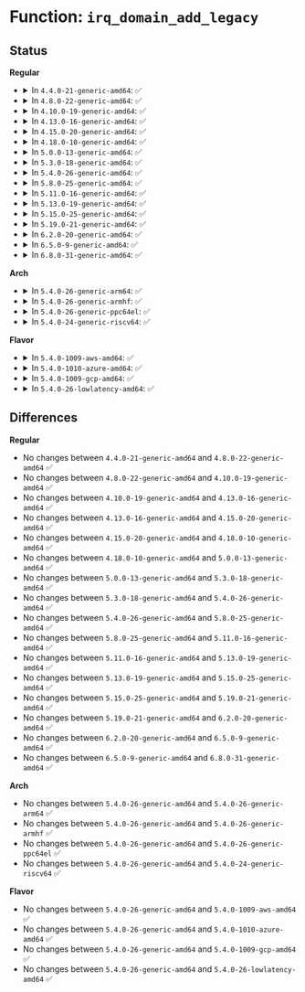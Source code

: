 # Function: <code>irq_domain_add_legacy</code>

## Status
<b>Regular</b>
<ul>
<li>
<details>
<summary>In <code>4.4.0-21-generic-amd64</code>: ✅</summary>

```c
struct irq_domain * irq_domain_add_legacy(struct device_node * of_node, unsigned int size, unsigned int first_irq, irq_hw_number_t first_hwirq, const struct irq_domain_ops * ops, void * host_data)
```

```json
{
  "name": "irq_domain_add_legacy",
  "collision_type": "Unique Global",
  "inline_type": "No",
  "funcs": [
    {
      "addr": 18446744071579765968,
      "name": "irq_domain_add_legacy",
      "external": true,
      "loc": "kernel/irq/irqdomain.c:229",
      "file": "kernel/irq/irqdomain.c",
      "inline": "seen, unknown",
      "caller_inline": [],
      "caller_func": [
        "drivers/base/regmap/regmap-irq.c:regmap_add_irq_chip",
        "drivers/mfd/88pm860x-core.c:device_8607_init",
        "drivers/mfd/wm831x-irq.c:wm831x_irq_init",
        "drivers/mfd/twl4030-irq.c:twl4030_init_irq",
        "drivers/mfd/max8925-core.c:max8925_device_init"
      ]
    }
  ],
  "symbols": [
    {
      "addr": 18446744071579765968,
      "name": "irq_domain_add_legacy",
      "section": ".text",
      "bind": "STB_GLOBAL",
      "size": 90
    }
  ]
}
```
</details>
</li>
<li>
<details>
<summary>In <code>4.8.0-22-generic-amd64</code>: ✅</summary>

```c
struct irq_domain * irq_domain_add_legacy(struct device_node * of_node, unsigned int size, unsigned int first_irq, irq_hw_number_t first_hwirq, const struct irq_domain_ops * ops, void * host_data)
```

```json
{
  "name": "irq_domain_add_legacy",
  "collision_type": "Unique Global",
  "inline_type": "No",
  "funcs": [
    {
      "addr": 18446744071579788704,
      "name": "irq_domain_add_legacy",
      "external": true,
      "loc": "kernel/irq/irqdomain.c:222",
      "file": "kernel/irq/irqdomain.c",
      "inline": "seen, unknown",
      "caller_inline": [],
      "caller_func": [
        "drivers/base/regmap/regmap-irq.c:regmap_add_irq_chip",
        "drivers/mfd/88pm860x-core.c:device_8607_init",
        "drivers/mfd/wm831x-irq.c:wm831x_irq_init",
        "drivers/mfd/twl4030-irq.c:twl4030_init_irq",
        "drivers/mfd/max8925-core.c:max8925_device_init"
      ]
    }
  ],
  "symbols": [
    {
      "addr": 18446744071579788704,
      "name": "irq_domain_add_legacy",
      "section": ".text",
      "bind": "STB_GLOBAL",
      "size": 90
    }
  ]
}
```
</details>
</li>
<li>
<details>
<summary>In <code>4.10.0-19-generic-amd64</code>: ✅</summary>

```c
struct irq_domain * irq_domain_add_legacy(struct device_node * of_node, unsigned int size, unsigned int first_irq, irq_hw_number_t first_hwirq, const struct irq_domain_ops * ops, void * host_data)
```

```json
{
  "name": "irq_domain_add_legacy",
  "collision_type": "Unique Global",
  "inline_type": "No",
  "funcs": [
    {
      "addr": 18446744071579815824,
      "name": "irq_domain_add_legacy",
      "external": true,
      "loc": "kernel/irq/irqdomain.c:220",
      "file": "kernel/irq/irqdomain.c",
      "inline": "seen, unknown",
      "caller_inline": [],
      "caller_func": [
        "drivers/base/regmap/regmap-irq.c:regmap_add_irq_chip",
        "drivers/mfd/88pm860x-core.c:device_8607_init",
        "drivers/mfd/wm831x-irq.c:wm831x_irq_init",
        "drivers/mfd/twl4030-irq.c:twl4030_init_irq",
        "drivers/mfd/max8925-core.c:max8925_device_init"
      ]
    }
  ],
  "symbols": [
    {
      "addr": 18446744071579815824,
      "name": "irq_domain_add_legacy",
      "section": ".text",
      "bind": "STB_GLOBAL",
      "size": 90
    }
  ]
}
```
</details>
</li>
<li>
<details>
<summary>In <code>4.13.0-16-generic-amd64</code>: ✅</summary>

```c
struct irq_domain * irq_domain_add_legacy(struct device_node * of_node, unsigned int size, unsigned int first_irq, irq_hw_number_t first_hwirq, const struct irq_domain_ops * ops, void * host_data)
```

```json
{
  "name": "irq_domain_add_legacy",
  "collision_type": "Unique Global",
  "inline_type": "No",
  "funcs": [
    {
      "addr": 18446744071579814192,
      "name": "irq_domain_add_legacy",
      "external": true,
      "loc": "kernel/irq/irqdomain.c:356",
      "file": "kernel/irq/irqdomain.c",
      "inline": "seen, unknown",
      "caller_inline": [],
      "caller_func": [
        "drivers/base/regmap/regmap-irq.c:regmap_add_irq_chip",
        "drivers/mfd/88pm860x-core.c:device_8607_init",
        "drivers/mfd/wm831x-irq.c:wm831x_irq_init",
        "drivers/mfd/twl4030-irq.c:twl4030_init_irq",
        "drivers/mfd/max8925-core.c:max8925_device_init"
      ]
    }
  ],
  "symbols": [
    {
      "addr": 18446744071579814192,
      "name": "irq_domain_add_legacy",
      "section": ".text",
      "bind": "STB_GLOBAL",
      "size": 96
    }
  ]
}
```
</details>
</li>
<li>
<details>
<summary>In <code>4.15.0-20-generic-amd64</code>: ✅</summary>

```c
struct irq_domain * irq_domain_add_legacy(struct device_node * of_node, unsigned int size, unsigned int first_irq, irq_hw_number_t first_hwirq, const struct irq_domain_ops * ops, void * host_data)
```

```json
{
  "name": "irq_domain_add_legacy",
  "collision_type": "Unique Global",
  "inline_type": "No",
  "funcs": [
    {
      "addr": 18446744071579849120,
      "name": "irq_domain_add_legacy",
      "external": true,
      "loc": "kernel/irq/irqdomain.c:357",
      "file": "kernel/irq/irqdomain.c",
      "inline": "seen, unknown",
      "caller_inline": [],
      "caller_func": [
        "drivers/base/regmap/regmap-irq.c:regmap_add_irq_chip",
        "drivers/mfd/88pm860x-core.c:device_8607_init",
        "drivers/mfd/wm831x-irq.c:wm831x_irq_init",
        "drivers/mfd/twl4030-irq.c:twl4030_init_irq",
        "drivers/mfd/max8925-core.c:max8925_device_init"
      ]
    }
  ],
  "symbols": [
    {
      "addr": 18446744071579849120,
      "name": "irq_domain_add_legacy",
      "section": ".text",
      "bind": "STB_GLOBAL",
      "size": 96
    }
  ]
}
```
</details>
</li>
<li>
<details>
<summary>In <code>4.18.0-10-generic-amd64</code>: ✅</summary>

```c
struct irq_domain * irq_domain_add_legacy(struct device_node * of_node, unsigned int size, unsigned int first_irq, irq_hw_number_t first_hwirq, const struct irq_domain_ops * ops, void * host_data)
```

```json
{
  "name": "irq_domain_add_legacy",
  "collision_type": "Unique Global",
  "inline_type": "No",
  "funcs": [
    {
      "addr": 18446744071579882864,
      "name": "irq_domain_add_legacy",
      "external": true,
      "loc": "kernel/irq/irqdomain.c:359",
      "file": "kernel/irq/irqdomain.c",
      "inline": "seen, unknown",
      "caller_inline": [],
      "caller_func": [
        "drivers/base/regmap/regmap-irq.c:regmap_add_irq_chip",
        "drivers/mfd/88pm860x-core.c:device_8607_init",
        "drivers/mfd/wm831x-irq.c:wm831x_irq_init",
        "drivers/mfd/twl4030-irq.c:twl4030_init_irq",
        "drivers/mfd/max8925-core.c:max8925_device_init"
      ]
    }
  ],
  "symbols": [
    {
      "addr": 18446744071579882864,
      "name": "irq_domain_add_legacy",
      "section": ".text",
      "bind": "STB_GLOBAL",
      "size": 90
    }
  ]
}
```
</details>
</li>
<li>
<details>
<summary>In <code>5.0.0-13-generic-amd64</code>: ✅</summary>

```c
struct irq_domain * irq_domain_add_legacy(struct device_node * of_node, unsigned int size, unsigned int first_irq, irq_hw_number_t first_hwirq, const struct irq_domain_ops * ops, void * host_data)
```

```json
{
  "name": "irq_domain_add_legacy",
  "collision_type": "Unique Global",
  "inline_type": "No",
  "funcs": [
    {
      "addr": 18446744071579930640,
      "name": "irq_domain_add_legacy",
      "external": true,
      "loc": "kernel/irq/irqdomain.c:359",
      "file": "kernel/irq/irqdomain.c",
      "inline": "seen, unknown",
      "caller_inline": [],
      "caller_func": [
        "drivers/base/regmap/regmap-irq.c:regmap_add_irq_chip",
        "drivers/mfd/88pm860x-core.c:device_8607_init",
        "drivers/mfd/wm831x-irq.c:wm831x_irq_init",
        "drivers/mfd/twl4030-irq.c:twl4030_init_irq",
        "drivers/mfd/max8925-core.c:max8925_device_init"
      ]
    }
  ],
  "symbols": [
    {
      "addr": 18446744071579930640,
      "name": "irq_domain_add_legacy",
      "section": ".text",
      "bind": "STB_GLOBAL",
      "size": 87
    }
  ]
}
```
</details>
</li>
<li>
<details>
<summary>In <code>5.3.0-18-generic-amd64</code>: ✅</summary>

```c
struct irq_domain * irq_domain_add_legacy(struct device_node * of_node, unsigned int size, unsigned int first_irq, irq_hw_number_t first_hwirq, const struct irq_domain_ops * ops, void * host_data)
```

```json
{
  "name": "irq_domain_add_legacy",
  "collision_type": "Unique Global",
  "inline_type": "No",
  "funcs": [
    {
      "addr": 18446744071579969008,
      "name": "irq_domain_add_legacy",
      "external": true,
      "loc": "kernel/irq/irqdomain.c:359",
      "file": "kernel/irq/irqdomain.c",
      "inline": "seen, unknown",
      "caller_inline": [],
      "caller_func": [
        "drivers/base/regmap/regmap-irq.c:regmap_add_irq_chip",
        "drivers/mfd/88pm860x-core.c:device_8607_init",
        "drivers/mfd/wm831x-irq.c:wm831x_irq_init",
        "drivers/mfd/twl4030-irq.c:twl4030_init_irq",
        "drivers/mfd/max8925-core.c:max8925_device_init"
      ]
    }
  ],
  "symbols": [
    {
      "addr": 18446744071579969008,
      "name": "irq_domain_add_legacy",
      "section": ".text",
      "bind": "STB_GLOBAL",
      "size": 89
    }
  ]
}
```
</details>
</li>
<li>
<details>
<summary>In <code>5.4.0-26-generic-amd64</code>: ✅</summary>

```c
struct irq_domain * irq_domain_add_legacy(struct device_node * of_node, unsigned int size, unsigned int first_irq, irq_hw_number_t first_hwirq, const struct irq_domain_ops * ops, void * host_data)
```

```json
{
  "name": "irq_domain_add_legacy",
  "collision_type": "Unique Global",
  "inline_type": "No",
  "funcs": [
    {
      "addr": 18446744071580018816,
      "name": "irq_domain_add_legacy",
      "external": true,
      "loc": "kernel/irq/irqdomain.c:361",
      "file": "kernel/irq/irqdomain.c",
      "inline": "seen, unknown",
      "caller_inline": [],
      "caller_func": [
        "drivers/base/regmap/regmap-irq.c:regmap_add_irq_chip",
        "drivers/mfd/88pm860x-core.c:device_8607_init",
        "drivers/mfd/wm831x-irq.c:wm831x_irq_init",
        "drivers/mfd/twl4030-irq.c:twl4030_init_irq",
        "drivers/mfd/max8925-core.c:max8925_device_init"
      ]
    }
  ],
  "symbols": [
    {
      "addr": 18446744071580018816,
      "name": "irq_domain_add_legacy",
      "section": ".text",
      "bind": "STB_GLOBAL",
      "size": 89
    }
  ]
}
```
</details>
</li>
<li>
<details>
<summary>In <code>5.8.0-25-generic-amd64</code>: ✅</summary>

```c
struct irq_domain * irq_domain_add_legacy(struct device_node * of_node, unsigned int size, unsigned int first_irq, irq_hw_number_t first_hwirq, const struct irq_domain_ops * ops, void * host_data)
```

```json
{
  "name": "irq_domain_add_legacy",
  "collision_type": "Unique Global",
  "inline_type": "No",
  "funcs": [
    {
      "addr": 18446744071580067120,
      "name": "irq_domain_add_legacy",
      "external": true,
      "loc": "kernel/irq/irqdomain.c:346",
      "file": "kernel/irq/irqdomain.c",
      "inline": "seen, unknown",
      "caller_inline": [],
      "caller_func": [
        "drivers/base/regmap/regmap-irq.c:regmap_add_irq_chip_np",
        "drivers/mfd/88pm860x-core.c:device_irq_init",
        "drivers/mfd/wm831x-irq.c:wm831x_irq_init",
        "drivers/mfd/twl4030-irq.c:twl4030_init_irq"
      ]
    }
  ],
  "symbols": [
    {
      "addr": 18446744071580067120,
      "name": "irq_domain_add_legacy",
      "section": ".text",
      "bind": "STB_GLOBAL",
      "size": 89
    }
  ]
}
```
</details>
</li>
<li>
<details>
<summary>In <code>5.11.0-16-generic-amd64</code>: ✅</summary>

```c
struct irq_domain * irq_domain_add_legacy(struct device_node * of_node, unsigned int size, unsigned int first_irq, irq_hw_number_t first_hwirq, const struct irq_domain_ops * ops, void * host_data)
```

```json
{
  "name": "irq_domain_add_legacy",
  "collision_type": "Unique Global",
  "inline_type": "No",
  "funcs": [
    {
      "addr": 18446744071580049792,
      "name": "irq_domain_add_legacy",
      "external": true,
      "loc": "kernel/irq/irqdomain.c:356",
      "file": "kernel/irq/irqdomain.c",
      "inline": "seen, unknown",
      "caller_inline": [],
      "caller_func": [
        "drivers/mfd/88pm860x-core.c:device_irq_init",
        "drivers/mfd/wm831x-irq.c:wm831x_irq_init",
        "drivers/mfd/twl4030-irq.c:twl4030_init_irq"
      ]
    }
  ],
  "symbols": [
    {
      "addr": 18446744071580049792,
      "name": "irq_domain_add_legacy",
      "section": ".text",
      "bind": "STB_GLOBAL",
      "size": 89
    }
  ]
}
```
</details>
</li>
<li>
<details>
<summary>In <code>5.13.0-19-generic-amd64</code>: ✅</summary>

```c
struct irq_domain * irq_domain_add_legacy(struct device_node * of_node, unsigned int size, unsigned int first_irq, irq_hw_number_t first_hwirq, const struct irq_domain_ops * ops, void * host_data)
```

```json
{
  "name": "irq_domain_add_legacy",
  "collision_type": "Unique Global",
  "inline_type": "No",
  "funcs": [
    {
      "addr": 18446744071580049936,
      "name": "irq_domain_add_legacy",
      "external": true,
      "loc": "kernel/irq/irqdomain.c:358",
      "file": "kernel/irq/irqdomain.c",
      "inline": "seen, unknown",
      "caller_inline": [],
      "caller_func": [
        "drivers/mfd/88pm860x-core.c:device_irq_init",
        "drivers/mfd/wm831x-irq.c:wm831x_irq_init",
        "drivers/mfd/twl4030-irq.c:twl4030_init_irq"
      ]
    }
  ],
  "symbols": [
    {
      "addr": 18446744071580049936,
      "name": "irq_domain_add_legacy",
      "section": ".text",
      "bind": "STB_GLOBAL",
      "size": 89
    }
  ]
}
```
</details>
</li>
<li>
<details>
<summary>In <code>5.15.0-25-generic-amd64</code>: ✅</summary>

```c
struct irq_domain * irq_domain_add_legacy(struct device_node * of_node, unsigned int size, unsigned int first_irq, irq_hw_number_t first_hwirq, const struct irq_domain_ops * ops, void * host_data)
```

```json
{
  "name": "irq_domain_add_legacy",
  "collision_type": "Unique Global",
  "inline_type": "No",
  "funcs": [
    {
      "addr": 18446744071580183232,
      "name": "irq_domain_add_legacy",
      "external": true,
      "loc": "kernel/irq/irqdomain.c:368",
      "file": "kernel/irq/irqdomain.c",
      "inline": "seen, unknown",
      "caller_inline": [],
      "caller_func": [
        "drivers/mfd/88pm860x-core.c:device_irq_init",
        "drivers/mfd/wm831x-irq.c:wm831x_irq_init",
        "drivers/mfd/twl4030-irq.c:twl4030_init_irq"
      ]
    }
  ],
  "symbols": [
    {
      "addr": 18446744071580183232,
      "name": "irq_domain_add_legacy",
      "section": ".text",
      "bind": "STB_GLOBAL",
      "size": 89
    }
  ]
}
```
</details>
</li>
<li>
<details>
<summary>In <code>5.19.0-21-generic-amd64</code>: ✅</summary>

```c
struct irq_domain * irq_domain_add_legacy(struct device_node * of_node, unsigned int size, unsigned int first_irq, irq_hw_number_t first_hwirq, const struct irq_domain_ops * ops, void * host_data)
```

```json
{
  "name": "irq_domain_add_legacy",
  "collision_type": "Unique Global",
  "inline_type": "No",
  "funcs": [
    {
      "addr": 18446744071580331632,
      "name": "irq_domain_add_legacy",
      "external": true,
      "loc": "kernel/irq/irqdomain.c:368",
      "file": "kernel/irq/irqdomain.c",
      "inline": "seen, unknown",
      "caller_inline": [],
      "caller_func": [
        "drivers/mfd/88pm860x-core.c:device_irq_init",
        "drivers/mfd/wm831x-irq.c:wm831x_irq_init",
        "drivers/mfd/twl4030-irq.c:twl4030_init_irq"
      ]
    }
  ],
  "symbols": [
    {
      "addr": 18446744071580331632,
      "name": "irq_domain_add_legacy",
      "section": ".text",
      "bind": "STB_GLOBAL",
      "size": 105
    }
  ]
}
```
</details>
</li>
<li>
<details>
<summary>In <code>6.2.0-20-generic-amd64</code>: ✅</summary>

```c
struct irq_domain * irq_domain_add_legacy(struct device_node * of_node, unsigned int size, unsigned int first_irq, irq_hw_number_t first_hwirq, const struct irq_domain_ops * ops, void * host_data)
```

```json
{
  "name": "irq_domain_add_legacy",
  "collision_type": "Unique Global",
  "inline_type": "No",
  "funcs": [
    {
      "addr": 18446744071580548544,
      "name": "irq_domain_add_legacy",
      "external": true,
      "loc": "kernel/irq/irqdomain.c:392",
      "file": "kernel/irq/irqdomain.c",
      "inline": "seen, unknown",
      "caller_inline": [],
      "caller_func": [
        "drivers/mfd/88pm860x-core.c:device_irq_init",
        "drivers/mfd/wm831x-irq.c:wm831x_irq_init",
        "drivers/mfd/twl4030-irq.c:twl4030_init_irq"
      ]
    }
  ],
  "symbols": [
    {
      "addr": 18446744071580548544,
      "name": "irq_domain_add_legacy",
      "section": ".text",
      "bind": "STB_GLOBAL",
      "size": 113
    }
  ]
}
```
</details>
</li>
<li>
<details>
<summary>In <code>6.5.0-9-generic-amd64</code>: ✅</summary>

```c
struct irq_domain * irq_domain_add_legacy(struct device_node * of_node, unsigned int size, unsigned int first_irq, irq_hw_number_t first_hwirq, const struct irq_domain_ops * ops, void * host_data)
```

```json
{
  "name": "irq_domain_add_legacy",
  "collision_type": "Unique Global",
  "inline_type": "No",
  "funcs": [
    {
      "addr": 18446744071580621520,
      "name": "irq_domain_add_legacy",
      "external": true,
      "loc": "kernel/irq/irqdomain.c:399",
      "file": "kernel/irq/irqdomain.c",
      "inline": "seen, unknown",
      "caller_inline": [],
      "caller_func": [
        "drivers/mfd/88pm860x-core.c:device_irq_init",
        "drivers/mfd/wm831x-irq.c:wm831x_irq_init",
        "drivers/mfd/twl4030-irq.c:twl4030_init_irq"
      ]
    }
  ],
  "symbols": [
    {
      "addr": 18446744071580621520,
      "name": "irq_domain_add_legacy",
      "section": ".text",
      "bind": "STB_GLOBAL",
      "size": 113
    }
  ]
}
```
</details>
</li>
<li>
<details>
<summary>In <code>6.8.0-31-generic-amd64</code>: ✅</summary>

```c
struct irq_domain * irq_domain_add_legacy(struct device_node * of_node, unsigned int size, unsigned int first_irq, irq_hw_number_t first_hwirq, const struct irq_domain_ops * ops, void * host_data)
```

```json
{
  "name": "irq_domain_add_legacy",
  "collision_type": "Unique Global",
  "inline_type": "No",
  "funcs": [
    {
      "addr": 18446744071580686464,
      "name": "irq_domain_add_legacy",
      "external": true,
      "loc": "kernel/irq/irqdomain.c:399",
      "file": "kernel/irq/irqdomain.c",
      "inline": "seen, unknown",
      "caller_inline": [],
      "caller_func": [
        "drivers/mfd/88pm860x-core.c:device_irq_init",
        "drivers/mfd/wm831x-irq.c:wm831x_irq_init",
        "drivers/mfd/twl4030-irq.c:twl4030_init_irq"
      ]
    }
  ],
  "symbols": [
    {
      "addr": 18446744071580686464,
      "name": "irq_domain_add_legacy",
      "section": ".text",
      "bind": "STB_GLOBAL",
      "size": 113
    }
  ]
}
```
</details>
</li>
</ul>
<b>Arch</b>
<ul>
<li>
<details>
<summary>In <code>5.4.0-26-generic-arm64</code>: ✅</summary>

```c
struct irq_domain * irq_domain_add_legacy(struct device_node * of_node, unsigned int size, unsigned int first_irq, irq_hw_number_t first_hwirq, const struct irq_domain_ops * ops, void * host_data)
```

```json
{
  "name": "irq_domain_add_legacy",
  "collision_type": "Unique Global",
  "inline_type": "No",
  "funcs": [
    {
      "addr": 18446603336491221416,
      "name": "irq_domain_add_legacy",
      "external": true,
      "loc": "kernel/irq/irqdomain.c:361",
      "file": "kernel/irq/irqdomain.c",
      "inline": "seen, unknown",
      "caller_inline": [],
      "caller_func": [
        "drivers/irqchip/irq-gic.c:gic_init_bases",
        "drivers/gpio/gpio-davinci.c:davinci_gpio_irq_setup",
        "drivers/gpio/gpio-mxc.c:mxc_gpio_probe",
        "drivers/base/regmap/regmap-irq.c:regmap_add_irq_chip",
        "drivers/mfd/88pm860x-core.c:device_8607_init",
        "drivers/mfd/wm831x-irq.c:wm831x_irq_init",
        "drivers/mfd/twl4030-irq.c:twl4030_init_irq",
        "drivers/mfd/max8925-core.c:max8925_device_init"
      ]
    }
  ],
  "symbols": [
    {
      "addr": 18446603336491221416,
      "name": "irq_domain_add_legacy",
      "section": ".text",
      "bind": "STB_GLOBAL",
      "size": 136
    }
  ]
}
```
</details>
</li>
<li>
<details>
<summary>In <code>5.4.0-26-generic-armhf</code>: ✅</summary>

```c
struct irq_domain * irq_domain_add_legacy(struct device_node * of_node, unsigned int size, unsigned int first_irq, irq_hw_number_t first_hwirq, const struct irq_domain_ops * ops, void * host_data)
```

```json
{
  "name": "irq_domain_add_legacy",
  "collision_type": "Unique Global",
  "inline_type": "No",
  "funcs": [
    {
      "addr": 3225236228,
      "name": "irq_domain_add_legacy",
      "external": true,
      "loc": "kernel/irq/irqdomain.c:361",
      "file": "kernel/irq/irqdomain.c",
      "inline": "seen, unknown",
      "caller_inline": [],
      "caller_func": [
        "arch/arm/mach-imx/tzic.c:tzic_init_dt",
        "drivers/irqchip/irq-hip04.c:hip04_of_init",
        "drivers/irqchip/irq-omap-intc.c:omap_init_irq_legacy",
        "drivers/irqchip/irq-gic.c:gic_init_bases",
        "drivers/gpio/gpio-mxc.c:mxc_gpio_probe",
        "drivers/gpio/gpio-twl4030.c:gpio_twl4030_probe",
        "drivers/base/regmap/regmap-irq.c:regmap_add_irq_chip",
        "drivers/mfd/88pm860x-core.c:device_8607_init",
        "drivers/mfd/wm831x-irq.c:wm831x_irq_init",
        "drivers/mfd/twl4030-irq.c:twl4030_init_irq",
        "drivers/mfd/max8925-core.c:max8925_device_init"
      ]
    }
  ],
  "symbols": [
    {
      "addr": 3225236228,
      "name": "irq_domain_add_legacy",
      "section": ".text",
      "bind": "STB_GLOBAL",
      "size": 112
    }
  ]
}
```
</details>
</li>
<li>
<details>
<summary>In <code>5.4.0-26-generic-ppc64el</code>: ✅</summary>

```c
struct irq_domain * irq_domain_add_legacy(struct device_node * of_node, unsigned int size, unsigned int first_irq, irq_hw_number_t first_hwirq, const struct irq_domain_ops * ops, void * host_data)
```

```json
{
  "name": "irq_domain_add_legacy",
  "collision_type": "Unique Global",
  "inline_type": "No",
  "funcs": [
    {
      "addr": 13835058055284123680,
      "name": "irq_domain_add_legacy",
      "external": true,
      "loc": "kernel/irq/irqdomain.c:361",
      "file": "kernel/irq/irqdomain.c",
      "inline": "seen, unknown",
      "caller_inline": [],
      "caller_func": [
        "arch/powerpc/sysdev/i8259.c:i8259_init",
        "drivers/base/regmap/regmap-irq.c:regmap_add_irq_chip",
        "drivers/mfd/88pm860x-core.c:device_8607_init",
        "drivers/mfd/wm831x-irq.c:wm831x_irq_init",
        "drivers/mfd/twl4030-irq.c:twl4030_init_irq",
        "drivers/mfd/max8925-core.c:max8925_device_init"
      ]
    }
  ],
  "symbols": [
    {
      "addr": 13835058055284123680,
      "name": "irq_domain_add_legacy",
      "section": ".text",
      "bind": "STB_GLOBAL",
      "size": 148
    }
  ]
}
```
</details>
</li>
<li>
<details>
<summary>In <code>5.4.0-24-generic-riscv64</code>: ✅</summary>

```c
struct irq_domain * irq_domain_add_legacy(struct device_node * of_node, unsigned int size, unsigned int first_irq, irq_hw_number_t first_hwirq, const struct irq_domain_ops * ops, void * host_data)
```

```json
{
  "name": "irq_domain_add_legacy",
  "collision_type": "Unique Global",
  "inline_type": "No",
  "funcs": [
    {
      "addr": 18446743936271757876,
      "name": "irq_domain_add_legacy",
      "external": true,
      "loc": "kernel/irq/irqdomain.c:361",
      "file": "kernel/irq/irqdomain.c",
      "inline": "seen, unknown",
      "caller_inline": [],
      "caller_func": [
        "drivers/base/regmap/regmap-irq.c:regmap_add_irq_chip",
        "drivers/mfd/88pm860x-core.c:device_8607_init",
        "drivers/mfd/wm831x-irq.c:wm831x_irq_init",
        "drivers/mfd/twl4030-irq.c:twl4030_init_irq",
        "drivers/mfd/max8925-core.c:max8925_device_init"
      ]
    }
  ],
  "symbols": [
    {
      "addr": 18446743936271757876,
      "name": "irq_domain_add_legacy",
      "section": ".text",
      "bind": "STB_GLOBAL",
      "size": 114
    }
  ]
}
```
</details>
</li>
</ul>
<b>Flavor</b>
<ul>
<li>
<details>
<summary>In <code>5.4.0-1009-aws-amd64</code>: ✅</summary>

```c
struct irq_domain * irq_domain_add_legacy(struct device_node * of_node, unsigned int size, unsigned int first_irq, irq_hw_number_t first_hwirq, const struct irq_domain_ops * ops, void * host_data)
```

```json
{
  "name": "irq_domain_add_legacy",
  "collision_type": "Unique Global",
  "inline_type": "No",
  "funcs": [
    {
      "addr": 18446744071579987552,
      "name": "irq_domain_add_legacy",
      "external": true,
      "loc": "kernel/irq/irqdomain.c:361",
      "file": "kernel/irq/irqdomain.c",
      "inline": "seen, unknown",
      "caller_inline": [],
      "caller_func": [
        "drivers/base/regmap/regmap-irq.c:regmap_add_irq_chip",
        "drivers/mfd/wm831x-irq.c:wm831x_irq_init"
      ]
    }
  ],
  "symbols": [
    {
      "addr": 18446744071579987552,
      "name": "irq_domain_add_legacy",
      "section": ".text",
      "bind": "STB_GLOBAL",
      "size": 89
    }
  ]
}
```
</details>
</li>
<li>
<details>
<summary>In <code>5.4.0-1010-azure-amd64</code>: ✅</summary>

```c
struct irq_domain * irq_domain_add_legacy(struct device_node * of_node, unsigned int size, unsigned int first_irq, irq_hw_number_t first_hwirq, const struct irq_domain_ops * ops, void * host_data)
```

```json
{
  "name": "irq_domain_add_legacy",
  "collision_type": "Unique Global",
  "inline_type": "No",
  "funcs": [
    {
      "addr": 18446744071579925328,
      "name": "irq_domain_add_legacy",
      "external": true,
      "loc": "kernel/irq/irqdomain.c:361",
      "file": "kernel/irq/irqdomain.c",
      "inline": "seen, unknown",
      "caller_inline": [],
      "caller_func": [
        "drivers/base/regmap/regmap-irq.c:regmap_add_irq_chip",
        "drivers/mfd/wm831x-irq.c:wm831x_irq_init"
      ]
    }
  ],
  "symbols": [
    {
      "addr": 18446744071579925328,
      "name": "irq_domain_add_legacy",
      "section": ".text",
      "bind": "STB_GLOBAL",
      "size": 89
    }
  ]
}
```
</details>
</li>
<li>
<details>
<summary>In <code>5.4.0-1009-gcp-amd64</code>: ✅</summary>

```c
struct irq_domain * irq_domain_add_legacy(struct device_node * of_node, unsigned int size, unsigned int first_irq, irq_hw_number_t first_hwirq, const struct irq_domain_ops * ops, void * host_data)
```

```json
{
  "name": "irq_domain_add_legacy",
  "collision_type": "Unique Global",
  "inline_type": "No",
  "funcs": [
    {
      "addr": 18446744071579979088,
      "name": "irq_domain_add_legacy",
      "external": true,
      "loc": "kernel/irq/irqdomain.c:361",
      "file": "kernel/irq/irqdomain.c",
      "inline": "seen, unknown",
      "caller_inline": [],
      "caller_func": [
        "drivers/base/regmap/regmap-irq.c:regmap_add_irq_chip",
        "drivers/mfd/88pm860x-core.c:device_8607_init",
        "drivers/mfd/wm831x-irq.c:wm831x_irq_init",
        "drivers/mfd/twl4030-irq.c:twl4030_init_irq",
        "drivers/mfd/max8925-core.c:max8925_device_init"
      ]
    }
  ],
  "symbols": [
    {
      "addr": 18446744071579979088,
      "name": "irq_domain_add_legacy",
      "section": ".text",
      "bind": "STB_GLOBAL",
      "size": 89
    }
  ]
}
```
</details>
</li>
<li>
<details>
<summary>In <code>5.4.0-26-lowlatency-amd64</code>: ✅</summary>

```c
struct irq_domain * irq_domain_add_legacy(struct device_node * of_node, unsigned int size, unsigned int first_irq, irq_hw_number_t first_hwirq, const struct irq_domain_ops * ops, void * host_data)
```

```json
{
  "name": "irq_domain_add_legacy",
  "collision_type": "Unique Global",
  "inline_type": "No",
  "funcs": [
    {
      "addr": 18446744071580025728,
      "name": "irq_domain_add_legacy",
      "external": true,
      "loc": "kernel/irq/irqdomain.c:361",
      "file": "kernel/irq/irqdomain.c",
      "inline": "seen, unknown",
      "caller_inline": [],
      "caller_func": [
        "drivers/base/regmap/regmap-irq.c:regmap_add_irq_chip",
        "drivers/mfd/88pm860x-core.c:device_8607_init",
        "drivers/mfd/wm831x-irq.c:wm831x_irq_init",
        "drivers/mfd/twl4030-irq.c:twl4030_init_irq",
        "drivers/mfd/max8925-core.c:max8925_device_init"
      ]
    }
  ],
  "symbols": [
    {
      "addr": 18446744071580025728,
      "name": "irq_domain_add_legacy",
      "section": ".text",
      "bind": "STB_GLOBAL",
      "size": 89
    }
  ]
}
```
</details>
</li>
</ul>

## Differences
<b>Regular</b>
<ul>
<li>
No changes between <code>4.4.0-21-generic-amd64</code> and <code>4.8.0-22-generic-amd64</code> ✅
</li>
<li>
No changes between <code>4.8.0-22-generic-amd64</code> and <code>4.10.0-19-generic-amd64</code> ✅
</li>
<li>
No changes between <code>4.10.0-19-generic-amd64</code> and <code>4.13.0-16-generic-amd64</code> ✅
</li>
<li>
No changes between <code>4.13.0-16-generic-amd64</code> and <code>4.15.0-20-generic-amd64</code> ✅
</li>
<li>
No changes between <code>4.15.0-20-generic-amd64</code> and <code>4.18.0-10-generic-amd64</code> ✅
</li>
<li>
No changes between <code>4.18.0-10-generic-amd64</code> and <code>5.0.0-13-generic-amd64</code> ✅
</li>
<li>
No changes between <code>5.0.0-13-generic-amd64</code> and <code>5.3.0-18-generic-amd64</code> ✅
</li>
<li>
No changes between <code>5.3.0-18-generic-amd64</code> and <code>5.4.0-26-generic-amd64</code> ✅
</li>
<li>
No changes between <code>5.4.0-26-generic-amd64</code> and <code>5.8.0-25-generic-amd64</code> ✅
</li>
<li>
No changes between <code>5.8.0-25-generic-amd64</code> and <code>5.11.0-16-generic-amd64</code> ✅
</li>
<li>
No changes between <code>5.11.0-16-generic-amd64</code> and <code>5.13.0-19-generic-amd64</code> ✅
</li>
<li>
No changes between <code>5.13.0-19-generic-amd64</code> and <code>5.15.0-25-generic-amd64</code> ✅
</li>
<li>
No changes between <code>5.15.0-25-generic-amd64</code> and <code>5.19.0-21-generic-amd64</code> ✅
</li>
<li>
No changes between <code>5.19.0-21-generic-amd64</code> and <code>6.2.0-20-generic-amd64</code> ✅
</li>
<li>
No changes between <code>6.2.0-20-generic-amd64</code> and <code>6.5.0-9-generic-amd64</code> ✅
</li>
<li>
No changes between <code>6.5.0-9-generic-amd64</code> and <code>6.8.0-31-generic-amd64</code> ✅
</li>
</ul>
<b>Arch</b>
<ul>
<li>
No changes between <code>5.4.0-26-generic-amd64</code> and <code>5.4.0-26-generic-arm64</code> ✅
</li>
<li>
No changes between <code>5.4.0-26-generic-amd64</code> and <code>5.4.0-26-generic-armhf</code> ✅
</li>
<li>
No changes between <code>5.4.0-26-generic-amd64</code> and <code>5.4.0-26-generic-ppc64el</code> ✅
</li>
<li>
No changes between <code>5.4.0-26-generic-amd64</code> and <code>5.4.0-24-generic-riscv64</code> ✅
</li>
</ul>
<b>Flavor</b>
<ul>
<li>
No changes between <code>5.4.0-26-generic-amd64</code> and <code>5.4.0-1009-aws-amd64</code> ✅
</li>
<li>
No changes between <code>5.4.0-26-generic-amd64</code> and <code>5.4.0-1010-azure-amd64</code> ✅
</li>
<li>
No changes between <code>5.4.0-26-generic-amd64</code> and <code>5.4.0-1009-gcp-amd64</code> ✅
</li>
<li>
No changes between <code>5.4.0-26-generic-amd64</code> and <code>5.4.0-26-lowlatency-amd64</code> ✅
</li>
</ul>
